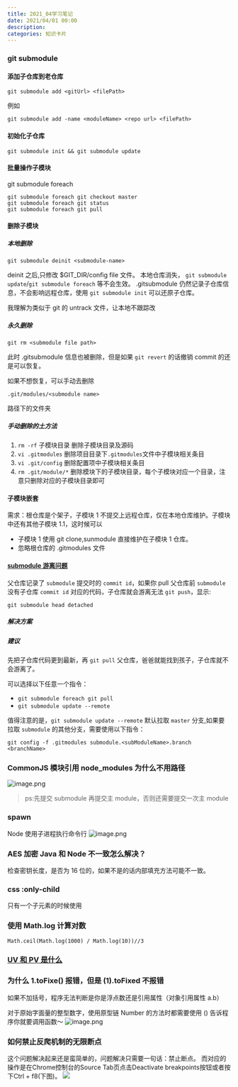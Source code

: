 ```yaml
---
title: 2021_04学习笔记
date: 2021/04/01 00:00
description:
categories: 知识卡片
---
```

### git submodule
#### 添加子仓库到老仓库
```
git submodule add <gitUrl> <filePath>
```
例如

```
git submodule add -name <moduleName> <repo url> <filePath>
```

#### 初始化子仓库
```
git submodule init && git submodule update
```
#### 批量操作子模块
git submodule foreach <command>
```
git submodule foreach git checkout master
git submodule foreach git status
git submodule foreach git pull
```
#### 删除子模块

##### 本地删除
`git submodule deinit <submodule-name>`

deinit 之后,只修改 $GIT_DIR/config file 文件。
本地仓库消失， `git submodule update`/`git submodule foreach`  等不会生效。
.gitsubmodule 仍然记录子仓库信息，不会影响远程仓库，使用 `git submodule init` 可以还原子仓库。

我理解为类似于 git 的 untrack 文件，让本地不跟踪改

##### 永久删除
`git rm <submodule file path>`

此时 .gitsubmodule 信息也被删除，但是如果 `git revert` 的话撤销 commit 的还是可以恢复。

如果不想恢复，可以手动去删除

`.git/modules/<submodule name>`

路径下的文件夹


##### 手动删除的土方法
1. `rm -rf` 子模块目录 删除子模块目录及源码
2. `vi .gitmodules` 删除项目目录下`.gitmodules`文件中子模块相关条目
3. `vi .git/config` 删除配置项中子模块相关条目
4. `rm .git/module/*` 删除模块下的子模块目录，每个子模块对应一个目录，注意只删除对应的子模块目录即可

#### 子模块嵌套
需求：根仓库是个架子，子模块 1 不提交上远程仓库，仅在本地仓库维护。子模块中还有其他子模块 1.1，这时候可以
* 子模块 1 使用 git clone,sunmodule 直接维护在子模块 1 仓库。
* 忽略根仓库的 .gitmodules 文件
#### [submodule 游离问题](https://www.jianshu.com/p/8646bddede23)
父仓库记录了 `submodule` 提交时的 `commit id`，如果你 pull 父仓库前 `submodule` 没有子仓库 `commit id` 对应的代码，子仓库就会游离无法 `git push`，显示:

```git submodule head detached```

##### 解决方案

##### 建议
先把子仓库代码更到最新，再 `git pull` 父仓库，爸爸就能找到孩子，子仓库就不会游离了。

可以选择以下任意一个指令：
* `git submodule foreach git pull`
* `git submodule update --remote`

值得注意的是，`git submodule update --remote` 默认拉取 `master` 分支,如果要拉取 `submodule` 的其他分支，需要使用以下指令：

`git config -f .gitmodules submodule.<subModuleName>.branch <branchName>`


### CommonJS 模块引用 node_modules 为什么不用路径

![image.png](https://images.scar.site/WEBRESOURCE42592ea1e92d86d2a9e9a002f03dc311.png)

> ps:先提交 submodule 再提交主 module，否则还需要提交一次主 module
### spawn 
Node 使用子进程执行命令行
![image.png](https://images.scar.site/WEBRESOURCEe30778d851ac9b92da5c6b345d61f6ee.png)


### AES 加密 Java 和 Node 不一致怎么解决？
检查密钥长度，是否为 16 位的，如果不是的话内部填充方法可能不一致。

### css :only-child
只有一个子元素的时候使用

### 使用 Math.log 计算对数
```Math.ceil(Math.log(1000) / Math.log(10))//3```

### [UV 和 PV 是什么](https://www.zhihu.com/question/20448467)

### 为什么 1.toFixe() 报错，但是 (1).toFixed 不报错
如果不加括号，程序无法判断是你是浮点数还是引用属性（对象引用属性 a.b）

对于原始字面量的整型数字，使用原型链 Number 的方法时都需要使用 () 告诉程序你就要调用函数～
![image.png](https://images.scar.site/WEBRESOURCE85546cee63cceab9c8b901af4e0529a7.png)

### 如何禁止反爬机制的无限断点
这个问题解决起来还是蛮简单的，问题解决只需要一句话：禁止断点。
而对应的操作是在Chrome控制台的Source Tab页点击Deactivate breakpoints按钮或者按下Ctrl + f8(下图)。
![](https://segmentfault.com/img/bVZ1fP?w=901&h=84)

